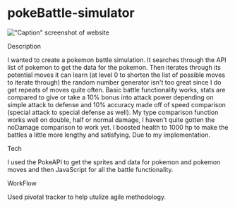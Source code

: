 # pokeBattle-simulator


!["Caption"](https://raw.githubusercontent.com/jstafford1992/pokeBattle-simulator/master/screenshot.png)
screenshot of website



Description

I wanted to create a pokemon battle simulation. It searches through the API list of pokemon to get the data for the pokemon. Then iterates through its potential moves it can learn (at level 0 to shorten the list of possible moves to iterate through) the random number generator isn't too great since I do get repeats of moves quite often. Basic battle functionality works, stats are compared to give or take a 10% bonus into attack power depending on simple attack to defense and 10% accuracy made off of speed comparison (special attack to special defense as well). My type comparison function works well on double, half or normal damage, I haven't quite gotten the noDamage comparison to work yet. I boosted health to 1000 hp to make the battles a little more lengthy and satisfying. Due to my implementation.

Tech

I used the PokeAPI to get the sprites and data for pokemon and pokemon moves and then JavaScript for all the battle functionality.

WorkFlow

Used pivotal tracker to help utulize agile methodology. 
